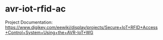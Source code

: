 # avr-iot-rfid-ac
Project Documentation: https://www.digikey.com/eewiki/display/projects/Secure+IoT+RFID+Access+Control+System+Using+the+AVR-IoT+WG
